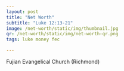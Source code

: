 ```yaml
---
layout: post
title: "Net Worth"
subtitle: "Luke 12:13-21"
image: /net-worth/static/img/thumbnail.jpg
qr: /net-worth/static/img/net-worth-qr.png
tags: luke money fec

---
```

Fujian Evangelical Church (Richmond)
